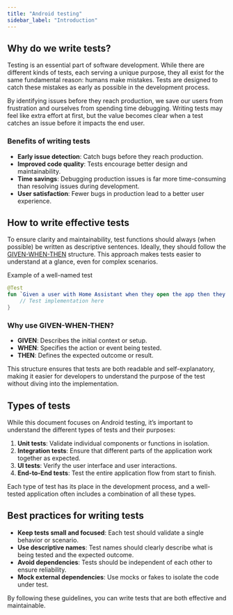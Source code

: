 ```yaml
---
title: "Android testing"
sidebar_label: "Introduction"
---
```


## Why do we write tests?

Testing is an essential part of software development. While there are different kinds of tests, each serving a unique purpose, they all exist for the same fundamental reason: humans make mistakes. Tests are designed to catch these mistakes as early as possible in the development process.

By identifying issues before they reach production, we save our users from frustration and ourselves from spending time debugging. Writing tests may feel like extra effort at first, but the value becomes clear when a test catches an issue before it impacts the end user.

### Benefits of writing tests

- **Early issue detection**: Catch bugs before they reach production.
- **Improved code quality**: Tests encourage better design and maintainability.
- **Time savings**: Debugging production issues is far more time-consuming than resolving issues during development.
- **User satisfaction**: Fewer bugs in production lead to a better user experience.

## How to write effective tests

To ensure clarity and maintainability, test functions should always (when possible) be written as descriptive sentences. Ideally, they should follow the [GIVEN-WHEN-THEN](https://en.wikipedia.org/wiki/Given-When-Then) structure. This approach makes tests easier to understand at a glance, even for complex scenarios.

Example of a well-named test

```kotlin
@Test
fun `Given a user with Home Assistant when they open the app then they see the default dashboard`() {
    // Test implementation here
}
```

### Why use GIVEN-WHEN-THEN?

- **GIVEN**: Describes the initial context or setup.
- **WHEN**: Specifies the action or event being tested.
- **THEN**: Defines the expected outcome or result.

This structure ensures that tests are both readable and self-explanatory, making it easier for developers to understand the purpose of the test without diving into the implementation.

## Types of tests

While this document focuses on Android testing, it’s important to understand the different types of tests and their purposes:

1. **Unit tests**: Validate individual components or functions in isolation.
2. **Integration tests**: Ensure that different parts of the application work together as expected.
3. **UI tests**: Verify the user interface and user interactions.
4. **End-to-End tests**: Test the entire application flow from start to finish.

Each type of test has its place in the development process, and a well-tested application often includes a combination of all these types.

## Best practices for writing tests

- **Keep tests small and focused**: Each test should validate a single behavior or scenario.
- **Use descriptive names**: Test names should clearly describe what is being tested and the expected outcome.
- **Avoid dependencies**: Tests should be independent of each other to ensure reliability.
- **Mock external dependencies**: Use mocks or fakes to isolate the code under test.

By following these guidelines, you can write tests that are both effective and maintainable.
